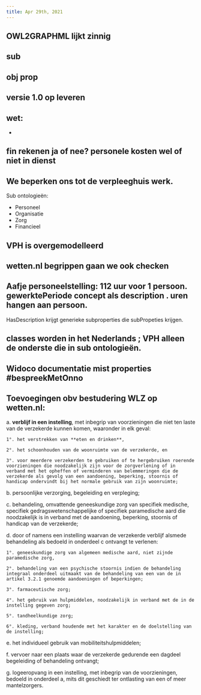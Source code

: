```yaml
---
title: Apr 29th, 2021
---
```


## OWL2GRAPHML lijkt zinnig
## sub
## obj prop
## versie 1.0 op leveren
## wet:
-
## fin rekenen ja of nee? personele kosten wel of niet in dienst
## We beperken ons tot de verpleeghuis werk.
Sub ontologieën:
- Personeel
- Organisatie
- Zorg
- Financieel
## VPH is overgemodelleerd
## wetten.nl begrippen gaan we ook checken
## Aafje  personeelstelling: 112 uur voor 1 persoon. gewerktePeriode concept als description . uren hangen aan persoon. 
HasDescription krijgt generieke subproperties die subPropeties krijgen.
## classes worden in het Nederlands ; VPH alleen de onderste die in sub ontologieën.
## Widoco documentatie mist properties #bespreekMetOnno
## Toevoegingen obv bestudering WLZ op wetten.nl:

a. **verblijf in een instelling**, met inbegrip van voorzieningen die niet ten laste van de verzekerde kunnen komen, waaronder in elk geval:

    1°. het verstrekken van **eten en drinken**,

    2°. het schoonhouden van de woonruimte van de verzekerde, en

    3°. voor meerdere verzekerden te gebruiken of te hergebruiken roerende voorzieningen die noodzakelijk zijn voor de zorgverlening of in verband met het opheffen of verminderen van belemmeringen die de verzekerde als gevolg van een aandoening, beperking, stoornis of handicap ondervindt bij het normale gebruik van zijn woonruimte;

b. persoonlijke verzorging, begeleiding en verpleging;

c. behandeling, omvattende geneeskundige zorg van specifiek medische, specifiek gedragswetenschappelijke of specifiek paramedische aard die noodzakelijk is in verband met de aandoening, beperking, stoornis of handicap van de verzekerde;

d. door of namens een instelling waarvan de verzekerde verblijf alsmede behandeling als bedoeld in onderdeel c ontvangt te verlenen:

    1°. geneeskundige zorg van algemeen medische aard, niet zijnde paramedische zorg,

    2°. behandeling van een psychische stoornis indien de behandeling integraal onderdeel uitmaakt van de behandeling van een van de in artikel 3.2.1 genoemde aandoeningen of beperkingen;

    3°. farmaceutische zorg;

    4°. het gebruik van hulpmiddelen, noodzakelijk in verband met de in de instelling gegeven zorg;

    5°. tandheelkundige zorg;

    6°. kleding, verband houdende met het karakter en de doelstelling van de instelling;

e. het individueel gebruik van mobiliteitshulpmiddelen;

f. vervoer naar een plaats waar de verzekerde gedurende een dagdeel begeleiding of behandeling ontvangt;

g. logeeropvang in een instelling, met inbegrip van de voorzieningen, bedoeld in onderdeel a, mits dit geschiedt ter ontlasting van een of meer mantelzorgers.
